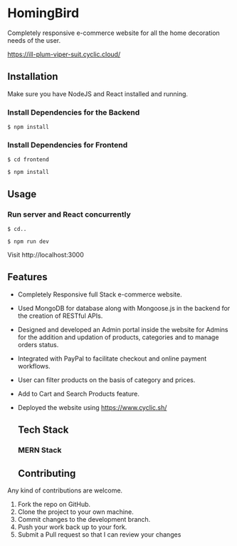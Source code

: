 # HomingBird
Completely responsive e-commerce website for all the home decoration needs of the user.

https://ill-plum-viper-suit.cyclic.cloud/

## Installation
Make sure you have NodeJS and React installed and running.

### Install Dependencies for the Backend

```
$ npm install
```

### Install Dependencies for Frontend

```
$ cd frontend
```

```
$ npm install
```

## Usage

### Run server and React concurrently

```
$ cd..
```

```
$ npm run dev
```

Visit http://localhost:3000

## Features

* Completely Responsive full Stack e-commerce website.
* Used MongoDB for database along with Mongoose.js in the backend for the creation of RESTful APIs.
* Designed and developed an Admin portal inside the website for Admins for the addition and updation of products, categories and to manage orders status.
* Integrated with PayPal to facilitate checkout and online payment workflows.
* User can filter products on the basis of category and prices.
* Add to Cart and Search Products feature.
* Deployed the website using https://www.cyclic.sh/

  ## Tech Stack

  ### MERN Stack

  ## Contributing

Any kind of contributions are welcome.

1. Fork the repo on GitHub.
2. Clone the project to your own machine.
3. Commit changes to the development branch.
4. Push your work back up to your fork.
5. Submit a Pull request so that I can review your changes
